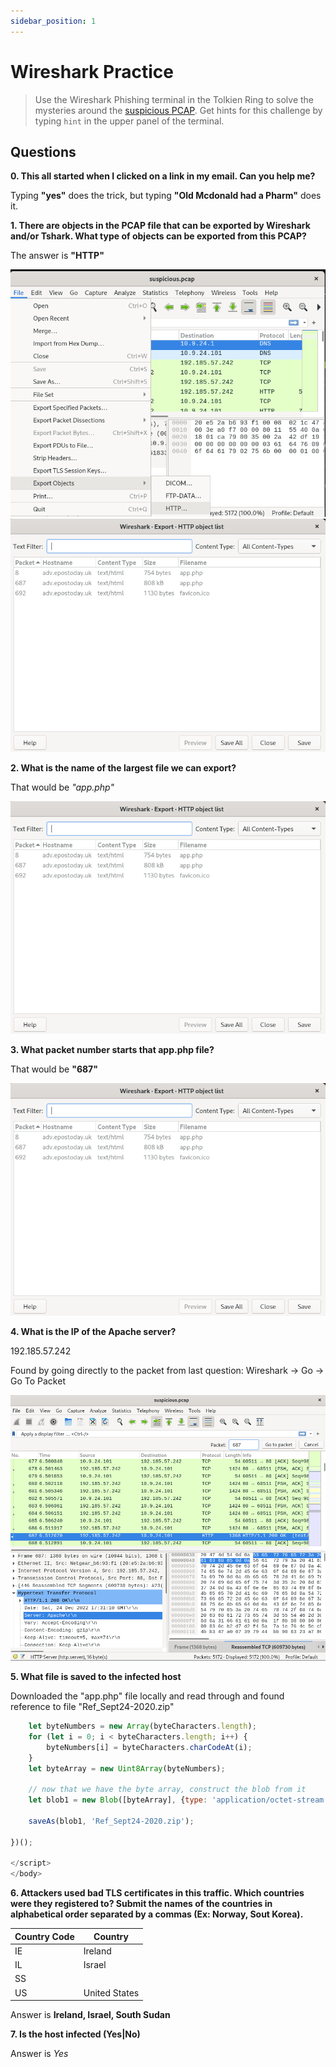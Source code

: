 ```yaml
---
sidebar_position: 1
---
```


# Wireshark Practice

> Use the Wireshark Phishing terminal in the Tolkien Ring to solve the mysteries around the [suspicious PCAP](https://storage.googleapis.com/hhc22_player_assets/suspicious.pcap). Get hints for this challenge by typing `hint` in the upper panel of the terminal.

## Questions

**0. This all started when I clicked on a link in my email. Can you help me?**

Typing **"yes"** does the trick, but typing **"Old Mcdonald had a Pharm"** does it.

**1. There are objects in the PCAP file that can be exported by Wireshark and/or Tshark. What type of objects can be exported from this PCAP?**

The answer is **"HTTP"**

![Use the terminal](/img/tolkien-ring/wireshark-1.png)
![Use the terminal](/img/tolkien-ring/wireshark-2.png)

**2. What is the name of the largest file we can export?**

That would be *"app.php"*

![Use the terminal](/img/tolkien-ring/wireshark-2.png)

**3. What packet number starts that app.php file?**

That would be **"687"**

![Use the terminal](/img/tolkien-ring/wireshark-2.png)

**4. What is the IP of the Apache server?**

192.185.57.242

Found by going directly to the packet from last question: Wireshark -> Go -> Go To Packet

![Use the terminal](/img/tolkien-ring/wireshark-finding-apache-ip.png)

**5. What file is saved to the infected host**

Downloaded the "app.php" file locally and read through and found reference to file "Ref_Sept24-2020.zip"

```javascript
    let byteNumbers = new Array(byteCharacters.length);
    for (let i = 0; i < byteCharacters.length; i++) {
        byteNumbers[i] = byteCharacters.charCodeAt(i);
    }
    let byteArray = new Uint8Array(byteNumbers);
    
    // now that we have the byte array, construct the blob from it
    let blob1 = new Blob([byteArray], {type: 'application/octet-stream'});

    saveAs(blob1, 'Ref_Sept24-2020.zip');
	
})();

</script>
</body>
```

**6. Attackers used bad TLS certificates in this traffic. Which countries were they registered to? Submit the names of the countries in alphabetical order separated by a commas (Ex: Norway, Sout Korea).**

| Country Code | Country |
| ------------ | ------- |
| IE | Ireland |
| IL | Israel |
| SS | | South Sudan |
| US | United States |

Answer is **Ireland, Israel, South Sudan**

**7. Is the host infected (Yes|No)**

Answer is *Yes*